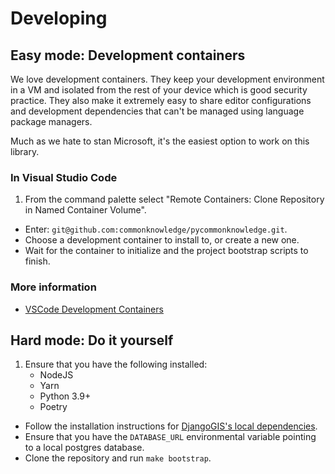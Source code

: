 # Developing

## Easy mode: Development containers

We love development containers. They keep your development environment in a VM and isolated from the rest of your device which is good security practice. They also make it extremely easy to share editor configurations and development dependencies that can't be managed using language package managers.

Much as we hate to stan Microsoft, it's the easiest option to work on this library.

### In Visual Studio Code

1. From the command palette select "Remote Containers: Clone Repository in Named Container Volume".
* Enter: `git@github.com:commonknowledge/pycommonknowledge.git`.
* Choose a development container to install to, or create a new one.
* Wait for the container to initialize and the project bootstrap scripts to finish.


### More information

- [VSCode Development Containers](https://code.visualstudio.com/docs/remote/containers)


## Hard mode: Do it yourself

1. Ensure that you have the following installed:
    - NodeJS
    - Yarn
    - Python 3.9+
    - Poetry
    
* Follow the installation instructions for [DjangoGIS's local dependencies](https://docs.djangoproject.com/en/3.2/ref/contrib/gis/install/postgis/).
* Ensure that you have the `DATABASE_URL` environmental variable pointing to a local postgres database.
* Clone the repository and run `make bootstrap`.
